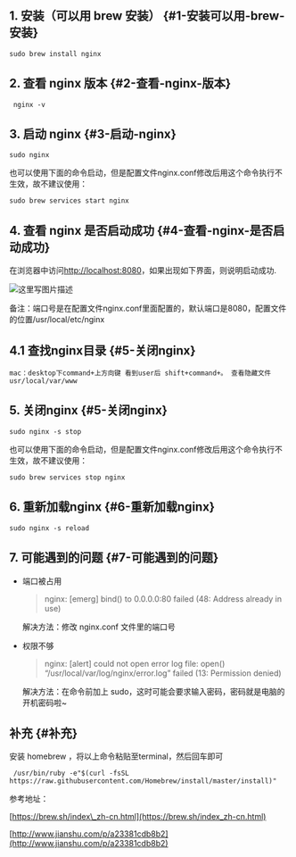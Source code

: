 ## 1. 安装（可以用 brew 安装） {#1-安装可以用-brew-安装}

```
sudo brew install nginx
```

## 2. 查看 nginx 版本 {#2-查看-nginx-版本}

```
 nginx -v
```

## 3. 启动 nginx {#3-启动-nginx}

```
sudo nginx
```

也可以使用下面的命令启动，但是配置文件nginx.conf修改后用这个命令执行不生效，故不建议使用：

```
sudo brew services start nginx
```

## 4. 查看 nginx 是否启动成功 {#4-查看-nginx-是否启动成功}

在浏览器中访问[http://localhost:8080](http://localhost:8080/)，如果出现如下界面，则说明启动成功.

![](http://img.blog.csdn.net/20170526212421812?watermark/2/text/aHR0cDovL2Jsb2cuY3Nkbi5uZXQvemp1d3dq/font/5a6L5L2T/fontsize/400/fill/I0JBQkFCMA==/dissolve/70/gravity/SouthEast "这里写图片描述")

备注：端口号是在配置文件nginx.conf里面配置的，默认端口是8080，配置文件的位置/usr/local/etc/nginx

## 4.1 查找nginx目录 {#5-关闭nginx}

```
mac：desktop下command+上方向键 看到user后 shift+command+。 查看隐藏文件usr/local/var/www
```

## 5. 关闭nginx {#5-关闭nginx}

```
sudo nginx -s stop
```

也可以使用下面的命令启动，但是配置文件nginx.conf修改后用这个命令执行不生效，故不建议使用：

```
sudo brew services stop nginx
```

## 6. 重新加载nginx {#6-重新加载nginx}

```
sudo nginx -s reload
```

## 7. 可能遇到的问题 {#7-可能遇到的问题}

* 端口被占用

  > nginx: \[emerg\] bind\(\) to 0.0.0.0:80 failed \(48: Address already in use\)

  解决方法：修改 nginx.conf 文件里的端口号

* 权限不够

  > nginx: \[alert\] could not open error log file: open\(\) “/usr/local/var/log/nginx/error.log” failed \(13: Permission denied\)

  解决方法：在命令前加上 sudo，这时可能会要求输入密码，密码就是电脑的开机密码啦~

## 补充 {#补充}

安装 homebrew ，将以上命令粘贴至terminal，然后回车即可

```
 /usr/bin/ruby -e"$(curl -fsSL https://raw.githubusercontent.com/Homebrew/install/master/install)"
```

参考地址：

[https://brew.sh/index\_zh-cn.html](https://brew.sh/index_zh-cn.html)

[http://www.jianshu.com/p/a23381cdb8b2](http://www.jianshu.com/p/a23381cdb8b2)

